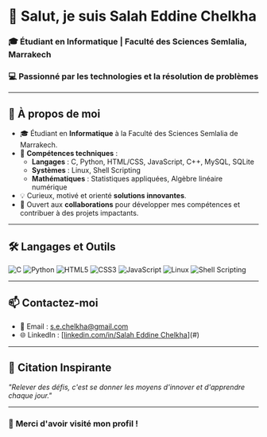 # 👋 Salut, je suis **Salah Eddine Chelkha**  

### 🎓 Étudiant en Informatique | Faculté des Sciences Semlalia, Marrakech  
### 💻 Passionné par les technologies et la résolution de problèmes  

---

## 🚀 **À propos de moi**  
- 🎓 Étudiant en **Informatique** à la Faculté des Sciences Semlalia de Marrakech.  
- 🔧 **Compétences techniques** :  
   - **Langages** : C, Python, HTML/CSS, JavaScript, C++, MySQL, SQLite 
   - **Systèmes** : Linux, Shell Scripting  
   - **Mathématiques** : Statistiques appliquées, Algèbre linéaire numérique  
- 💡 Curieux, motivé et orienté **solutions innovantes**.  
- 🤝 Ouvert aux **collaborations** pour développer mes compétences et contribuer à des projets impactants.  

---

## 🛠️ **Langages et Outils**  
![C](https://img.shields.io/badge/-C-00599C?style=flat&logo=c&logoColor=white)
![Python](https://img.shields.io/badge/-Python-3776AB?style=flat&logo=python&logoColor=white)
![HTML5](https://img.shields.io/badge/-HTML5-E34F26?style=flat&logo=html5&logoColor=white)
![CSS3](https://img.shields.io/badge/-CSS3-1572B6?style=flat&logo=css3&logoColor=white)
![JavaScript](https://img.shields.io/badge/-JavaScript-F7DF1E?style=flat&logo=javascript&logoColor=black)
![Linux](https://img.shields.io/badge/-Linux-FCC624?style=flat&logo=linux&logoColor=black)
![Shell Scripting](https://img.shields.io/badge/-Shell-4EAA25?style=flat&logo=gnu-bash&logoColor=white)

---



## 📫 **Contactez-moi**  
- 📧 Email : [s.e.chelkha@gmail.com](mailto:s.e.chelkha@gmail.com)  
- 🌐 LinkedIn : [[linkedin.com/in/Salah Eddine Chelkha](https://www.linkedin.com/in/salah-eddine-chelkha-44bab2341/overlay/about-this-profile/?lipi=urn%3Ali%3Apage%3Ad_flagship3_profile_view_base%3BXNJG4MMXTVuxLfWQ4HibNA%3D%3D)](#)  
---

## 🌟 **Citation Inspirante**  
*"Relever des défis, c'est se donner les moyens d'innover et d'apprendre chaque jour."*  

---

### 🚀 **Merci d'avoir visité mon profil !**  
